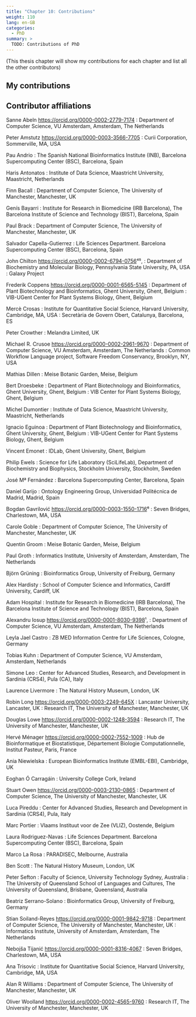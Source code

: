 ```yaml
---
title: "Chapter 10: Contributions"
weight: 110
lang: en-GB
categories:
  - PhD
summary: > 
  TODO: Contributions of PhD
---
```


(This thesis chapter will show my contributions for each chapter and list all the other contributors)

## My contributions

<!--

All Aspects
Designing 
technical advice
Insight
Supervision
Technical support

Abbreviations
Statement of Contribution
Summary
Summary in Dutch
Acknowledgments in Dutch
Publications
About the Author

https://www.uva.nl/binaries/content/assets/uva/en/research/phd/procedures/doctorate-regulations-_uva_en_2020-28-08-2020.pdf

The doctoral manuscript that is submitted to the supervisor for final approval must be identical in form
and content to the doctoral thesis submitted to the Doctorate Committee for assessment and public
defence during the doctoral thesis defence ceremony. It should include the following elements:
a. a title page as supplied by the Office of the Beadle;
b. a table of contents;
c. an overview of the literature consulted;
d. if the doctoral thesis consists of articles or contains articles by multiple authors: a page with a
complete reference list for each article with a list of authors for each article and an explanation of the
relative contribution of the co-authors;
e. an explanation of how the research was funded, if applicable, as laid down in Article 29, paragraph 6;
f. a separate summary bearing the title of the thesis in the language in which it is written;
g. a separate summary bearing the title of the thesis, both in Dutch;
h. a separate summary bearing the title of the thesis, both in English.
An acknowledgements section is optional.

...

If the thesis manuscript includes articles that have been written by several authors, it is the duty of the
supervisor to evaluate whether the doctoral candidate has made an independent contribution to the
articles that is sufficient to warrant the conferral of the doctorate. If necessary, the supervisor will inform
the Doctorate Committee of the manner in which the articles were written and what the contribution of
the doctoral candidate was. As defined in Article 15, paragraph 5, the candidate is required to include a
list of references in the thesis manuscript




-->

## Contributor affiliations

<!-- TODO:add ORCIDs -->


Sanne Abeln <https://orcid.org/0000-0002-2779-7174>
: Department of Computer Science, VU Amsterdam, Amsterdam, The Netherlands

Peter Amstutz <https://orcid.org/0000-0003-3566-7705>
: Curii Corporation, Sommerville, MA, USA  

Pau Andrio
: The Spanish National Bioinformatics Institute (INB), Barcelona Supercomputing Center (BSC), Barcelona, Spain  

Haris Antonatos
: Institute of Data Science, Maastricht University, Maastricht, Netherlands

Finn Bacall
: Department of Computer Science, The University of Manchester, Manchester, UK

Genís Bayarri
: Institute for Research in Biomedicine (IRB Barcelona), The Barcelona Institute of Science and Technology (BIST), Barcelona, Spain  

Paul Brack
: Department of Computer Science, The University of Manchester, Manchester, UK

Salvador Capella-Gutierrez
: Life Sciences Department. Barcelona Supercomputing Center (BSC), Barcelona, Spain

John Chilton <https://orcid.org/0000-0002-6794-0756>⁴⁵,
: Department of Biochemistry and Molecular Biology, Pennsylvania State University, PA, USA
: Galaxy Project  

Frederik Coppens <https://orcid.org/0000-0001-6565-5145>
: Department of Plant Biotechnology and Bioinformatics, Ghent University, Ghent, Belgium
: VIB-UGent Center for Plant Systems Biology, Ghent, Belgium

Mercè Crosas
: Institute for Quantitative Social Science, Harvard University, Cambridge, MA, USA
: Secretària de Govern Obert, Catalunya, Barcelona, ES

Peter Crowther
: Melandra Limited, UK

Michael R. Crusoe <https://orcid.org/0000-0002-2961-9670>
: Department of Computer Science, VU Amsterdam, Amsterdam, The Netherlands
: Common Workflow Language project, Software Freedom Conservancy, Brooklyn, NY, USA 

Mathias Dillen
: Meise Botanic Garden, Meise, Belgium 

Bert Droesbeke
: Department of Plant Biotechnology and Bioinformatics, Ghent University, Ghent, Belgium
: VIB Center for Plant Systems Biology, Ghent, Belgium

Michel Dumontier
: Institute of Data Science, Maastricht University, Maastricht, Netherlands

Ignacio Eguinoa
: Department of Plant Biotechnology and Bioinformatics, Ghent University, Ghent, Belgium
: VIB-UGent Center for Plant Systems Biology, Ghent, Belgium

Vincent Emonet
: IDLab, Ghent University, Ghent, Belgium

Philip Ewels
: Science for Life Laboratory (SciLifeLab), Department of Biochemistry and Biophysics, Stockholm University, Stockholm, Sweden

José Mª Fernández
: Barcelona Supercomputing Center, Barcelona, Spain

Daniel Garijo
: Ontology Engineering Group, Universidad Politécnica de Madrid, Madrid, Spain  

Bogdan Gavrilović <https://orcid.org/0000-0003-1550-1716>⁶
: Seven Bridges, Charlestown, MA, USA  

Carole Goble
: Department of Computer Science, The University of Manchester, Manchester, UK

Quentin Groom
: Meise Botanic Garden, Meise, Belgium 

Paul Groth
: Informatics Institute, University of Amsterdam, Amsterdam, The Netherlands  

Björn Grüning
: Bioinformatics Group, University of Freiburg, Germany

Alex Hardisty
: School of Computer Science and Informatics, Cardiff University, Cardiff, UK  

Adam Hospital
: Institute for Research in Biomedicine (IRB Barcelona), The Barcelona Institute of Science and Technology (BIST), Barcelona, Spain  

Alexandru Iosup <https://orcid.org/0000-0001-8030-9398>¹,
: Department of Computer Science, VU Amsterdam, Amsterdam, The Netherlands

Leyla Jael Castro
: ZB MED Information Centre for Life Sciences, Cologne, Germany

Tobias Kuhn
: Department of Computer Science, VU Amsterdam, Amsterdam, Netherlands  

Simone Leo
: Center for Advanced Studies, Research, and Development in Sardinia (CRS4), Pula (CA), Italy

Laurence Livermore
: The Natural History Museum, London, UK  

Robin Long <https://orcid.org/0000-0003-2249-645X>
: Lancaster University, Lancaster, UK
: Research IT, The University of Manchester, Manchester, UK

Douglas Lowe <https://orcid.org/0000-0002-1248-3594>
: Research IT, The University of Manchester, Manchester, UK  

Hervé Ménager <https://orcid.org/0000-0002-7552-1009>
: Hub de Bioinformatique et Biostatistique, Département Biologie Computationnelle, Institut Pasteur, Paris, France  

Ania Niewielska
: European Bioinformatics Institute (EMBL-EBI), Cambridge, UK  

Eoghan Ó Carragáin
: University College Cork, Ireland

Stuart Owen <https://orcid.org/0000-0003-2130-0865>
: Department of Computer Science, The University of Manchester, Manchester, UK

Luca Pireddu
: Center for Advanced Studies, Research and Development in Sardinia (CRS4), Pula, Italy

Marc Portier
: Vlaams Instituut voor de Zee (VLIZ), Oostende, Belgium  

Laura Rodriguez-Navas
: Life Sciences Department. Barcelona Supercomputing Center (BSC), Barcelona, Spain

Marco La Rosa
: PARADISEC, Melbourne, Australia

Ben Scott
: The Natural History Museum, London, UK  

Peter Sefton
: Faculty of Science, University Technology Sydney, Australia
: The University of Queensland School of Languages and Cultures, The University of Queensland, Brisbane, Queensland, Australia

Beatriz Serrano-Solano
: Bioinformatics Group, University of Freiburg, Germany

Stian Soiland-Reyes <https://orcid.org/0000-0001-9842-9718>
: Department of Computer Science, The University of Manchester, Manchester, UK
: Informatics Institute, University of Amsterdam, Amsterdam, The Netherlands  

Nebojša Tijanić <https://orcid.org/0000-0001-8316-4067>
: Seven Bridges, Charlestown, MA, USA  

Ana Trisovic
: Institute for Quantitative Social Science, Harvard University, Cambridge, MA, USA

Alan R Williams
: Department of Computer Science, The University of Manchester, Manchester, UK

Oliver Woolland <https://orcid.org/0000-0002-4565-9760>
: Research IT, The University of Manchester, Manchester, UK
